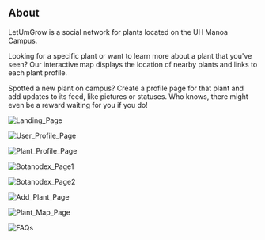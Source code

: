 ## About

LetUmGrow is a social network for plants located on the UH Manoa Campus.

Looking for a specific plant or want to learn more about a plant that you've seen? Our interactive map displays the location of nearby plants and links to each plant profile.

Spotted a new plant on campus? Create a profile page for that plant and add updates to its feed, like pictures or statuses. Who knows, there might even be a reward waiting for you if you do!

![Landing_Page](https://github.com/LetUmGrow/LetUmGrow.github.io/blob/master/images/landing_page_gabe.png?raw=tru "mockup")

![User_Profile_Page](https://github.com/LetUmGrow/LetUmGrow.github.io/blob/master/images/user_profile_page_bill.png?raw=tru "mockup")

![Plant_Profile_Page](https://github.com/LetUmGrow/LetUmGrow.github.io/blob/master/images/plant_profile_page_nate.PNG?raw=tru "mockup")

![Botanodex_Page1](https://github.com/LetUmGrow/LetUmGrow.github.io/blob/master/images/botanodex_page_nate.PNG?raw=tru "mockup")

![Botanodex_Page2](https://github.com/LetUmGrow/LetUmGrow.github.io/blob/master/images/botanodex_page_bill.png?raw=tru "mockup")

![Add_Plant_Page](https://github.com/LetUmGrow/LetUmGrow.github.io/blob/master/images/add_plant_page_gabe.png?raw=tru "mockup")

![Plant_Map_Page](https://github.com/LetUmGrow/LetUmGrow.github.io/blob/master/images/plant_map_page_bill.png?raw=tru "mockup")

![FAQs](https://github.com/LetUmGrow/LetUmGrow.github.io/blob/master/images/faqs_page_gabe.png?raw=tru "mockup")
